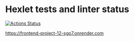 # Hexlet tests and linter status

[![Actions Status](https://github.com/Matheria/frontend-project-12/actions/workflows/hexlet-check.yml/badge.svg)](https://github.com/Matheria/frontend-project-12/actions)

<https://frontend-project-12-sgo7.onrender.com>
